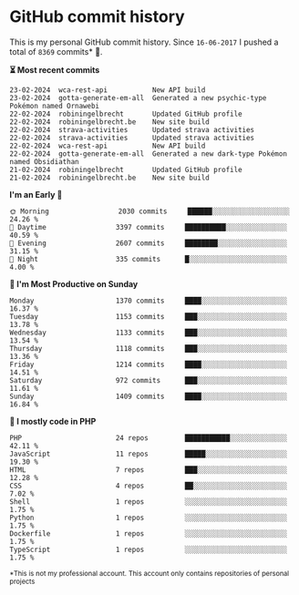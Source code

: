 # GitHub commit history
This is my personal GitHub commit history. Since <!--START_SECTION:first-commit-date-->`16-06-2017`<!--END_SECTION:first-commit-date--> I pushed a total of <!--START_SECTION:total-commit-count-->`8369`<!--END_SECTION:total-commit-count--> commits* 🎉.

<!--START_SECTION:most-recent-commits-->
**⏳ Most recent commits**
                                        
```text
23-02-2024  wca-rest-api           New API build
23-02-2024  gotta-generate-em-all  Generated a new psychic-type Pokémon named Ornawebi
22-02-2024  robiningelbrecht       Updated GitHub profile
22-02-2024  robiningelbrecht.be    New site build
22-02-2024  strava-activities      Updated strava activities
22-02-2024  strava-activities      Updated strava activities
22-02-2024  wca-rest-api           New API build
22-02-2024  gotta-generate-em-all  Generated a new dark-type Pokémon named Obsidiathan
21-02-2024  robiningelbrecht       Updated GitHub profile
21-02-2024  robiningelbrecht.be    New site build
```
<!--END_SECTION:most-recent-commits-->  

<!--START_SECTION:commits-per-day-time-->
**I&#039;m an Early 🐤**

```text
🌞 Morning                 2030 commits     ██████░░░░░░░░░░░░░░░░░░░   24.26 %
🌆 Daytime                 3397 commits     ██████████░░░░░░░░░░░░░░░   40.59 %
🌃 Evening                 2607 commits     ████████░░░░░░░░░░░░░░░░░   31.15 %
🌙 Night                   335 commits      █░░░░░░░░░░░░░░░░░░░░░░░░   4.00 %
```
<!--END_SECTION:commits-per-day-time-->  

<!--START_SECTION:commits-per-weekday-->
**📅 I&#039;m Most Productive on Sunday**

```text
Monday                    1370 commits     ████░░░░░░░░░░░░░░░░░░░░░   16.37 %
Tuesday                   1153 commits     ███░░░░░░░░░░░░░░░░░░░░░░   13.78 %
Wednesday                 1133 commits     ███░░░░░░░░░░░░░░░░░░░░░░   13.54 %
Thursday                  1118 commits     ███░░░░░░░░░░░░░░░░░░░░░░   13.36 %
Friday                    1214 commits     ████░░░░░░░░░░░░░░░░░░░░░   14.51 %
Saturday                  972 commits      ███░░░░░░░░░░░░░░░░░░░░░░   11.61 %
Sunday                    1409 commits     ████░░░░░░░░░░░░░░░░░░░░░   16.84 %
```
<!--END_SECTION:commits-per-weekday-->  

<!--START_SECTION:repos-per-language-->
**💬 I mostly code in PHP**

```text
PHP                       24 repos         ███████████░░░░░░░░░░░░░░   42.11 %
JavaScript                11 repos         █████░░░░░░░░░░░░░░░░░░░░   19.30 %
HTML                      7 repos          ███░░░░░░░░░░░░░░░░░░░░░░   12.28 %
CSS                       4 repos          ██░░░░░░░░░░░░░░░░░░░░░░░   7.02 %
Shell                     1 repos          ░░░░░░░░░░░░░░░░░░░░░░░░░   1.75 %
Python                    1 repos          ░░░░░░░░░░░░░░░░░░░░░░░░░   1.75 %
Dockerfile                1 repos          ░░░░░░░░░░░░░░░░░░░░░░░░░   1.75 %
TypeScript                1 repos          ░░░░░░░░░░░░░░░░░░░░░░░░░   1.75 %
```
<!--END_SECTION:repos-per-language-->  

<sub>*This is not my professional account. This account only contains repositories of personal projects</sub>
